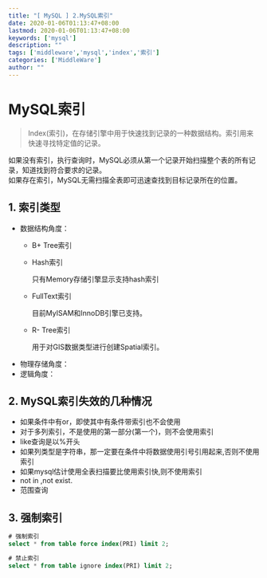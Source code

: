 ```yaml
---
title: "[ MySQL ] 2.MySQL索引"
date: 2020-01-06T01:13:47+08:00
lastmod: 2020-01-06T01:13:47+08:00
keywords: ['mysql']
description: ""
tags: ['middleware','mysql','index','索引']
categories: ['MiddleWare']
author: ""
---
```


# MySQL索引

> Index(索引)，在存储引擎中用于快速找到记录的一种数据结构。索引用来快速寻找特定值的记录。

如果没有索引，执行查询时，MySQL必须从第一个记录开始扫描整个表的所有记录，知道找到符合要求的记录。<br/>
如果存在索引，MySQL无需扫描全表即可迅速查找到目标记录所在的位置。

## 1. 索引类型
+ 数据结构角度：
  + B+ Tree索引
  + Hash索引

    只有Memory存储引擎显示支持hash索引
  + FullText索引

    目前MyISAM和InnoDB引擎已支持。
  + R- Tree索引
    
    用于对GIS数据类型进行创建Spatial索引。
+ 物理存储角度：
+ 逻辑角度：
## 2. MySQL索引失效的几种情况
  + 如果条件中有or，即使其中有条件带索引也不会使用
  + 对于多列索引，不是使用的第一部分(第一个)，则不会使用索引
  + like查询是以%开头
  + 如果列类型是字符串，那一定要在条件中将数据使用引号引用起来,否则不使用索引
  + 如果mysql估计使用全表扫描要比使用索引快,则不使用索引
  + not in ,not exist.
  + 范围查询

## 3. 强制索引

```sql
# 强制索引
select * from table force index(PRI) limit 2;

# 禁止索引
select * from table ignore index(PRI) limit 2;
```